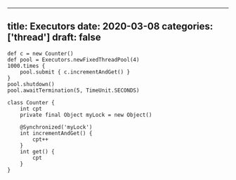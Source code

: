 
---
title: Executors
date: 2020-03-08
categories: ['thread']
draft: false
---


```
def c = new Counter()
def pool = Executors.newFixedThreadPool(4)
1000.times {
    pool.submit { c.incrementAndGet() }
}
pool.shutdown()
pool.awaitTermination(5, TimeUnit.SECONDS)
```


```
class Counter {
    int cpt
    private final Object myLock = new Object()
    
    @Synchronized('myLock')
    int incrementAndGet() {
        cpt++
    }
    int get() {
        cpt
    }
}
```
